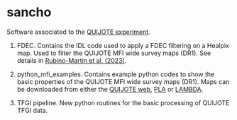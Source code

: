 # sancho
Software associated to the [QUIJOTE experiment](https://research.iac.es/proyecto/quijote/). 

1) FDEC. Contains the IDL code used to apply a FDEC filtering on a Healpix map. Used to filter the QUIJOTE MFI wide survey maps (DR1).
See details in [Rubino-Martin et al. (2023)](https://ui.adsabs.harvard.edu/abs/2023MNRAS.519.3383R/abstract). 

2) python_mfi_examples. Contains example python codes to show the basic properties of the QUIJOTE MFI wide survey maps (DR1). Maps can be downloaded from either the [QUIJOTE web](https://research.iac.es/proyecto/quijote/), [PLA](http://pla.esac.esa.int/pla/#maps) or [LAMBDA](https://lambda.gsfc.nasa.gov/product/quijote/). 

3) TFGI pipeline. New python routines for the basic processing of QUIJOTE TFGI data. 




